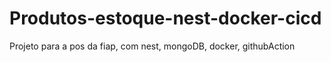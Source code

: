 # Produtos-estoque-nest-docker-cicd
Projeto para a pos da fiap, com nest, mongoDB, docker, githubAction
